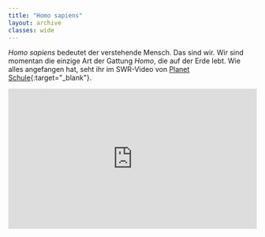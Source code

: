 ```yaml
---
title: "Homo sapiens"
layout: archive
classes: wide
---
```

*Homo sapiens* bedeutet der verstehende Mensch. Das sind wir. Wir sind momentan die einzige Art der Gattung *Homo*, die auf der Erde lebt. Wie alles angefangen hat, seht ihr im SWR-Video von [Planet Schule](https://www.planet-schule.de/){:target="_blank"}.

<div style="position: relative; height: 0; overflow: hidden; padding-bottom: 56.25%;"><iframe src="https://www.planet-schule.de/sf/embed.php?source=sendung:11246&amp;in=1110&amp;out=1419" style="position: absolute; top:0; left: 0; width: 100%; height: 100%; overflow: hidden;" frameborder="0" scrolling="no" allow="autoplay" allowfullscreen></iframe></div>
